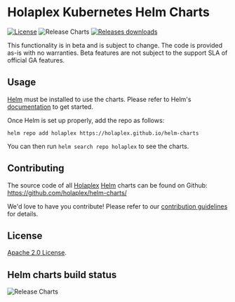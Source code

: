 # Holaplex Kubernetes Helm Charts

[![License](https://img.shields.io/badge/License-Apache%202.0-blue.svg)](https://opensource.org/licenses/Apache-2.0) ![Release Charts](https://github.com/holaplex/helm-charts/workflows/Release%20Charts/badge.svg?branch=main) [![Releases downloads](https://img.shields.io/github/downloads/holaplex/helm-charts/total.svg)](https://github.com/holaplex/helm-charts/releases)

This functionality is in beta and is subject to change. The code is provided as-is with no warranties. Beta features are not subject to the support SLA of official GA features.

## Usage

[Helm](https://helm.sh) must be installed to use the charts.
Please refer to Helm's [documentation](https://helm.sh/docs/) to get started.

Once Helm is set up properly, add the repo as follows:

```console
helm repo add holaplex https://holaplex.github.io/helm-charts
```

You can then run `helm search repo holaplex` to see the charts.

## Contributing

The source code of all [Holaplex](https://holaplex.com) [Helm](https://helm.sh) charts can be found on Github: <https://github.com/holaplex/helm-charts/>

<!-- Keep full URL links to repo files because this README syncs from main to gh-pages.  -->

We'd love to have you contribute! Please refer to our [contribution guidelines](https://github.com/holaplex/helm-charts/blob/main/CONTRIBUTING.md) for details.

## License

<!-- Keep full URL links to repo files because this README syncs from main to gh-pages.  -->

[Apache 2.0 License](https://github.com/holaplex/helm-charts/blob/main/LICENSE).

## Helm charts build status

![Release Charts](https://github.com/holaplex/helm-charts/workflows/Release%20Charts/badge.svg?branch=main)
